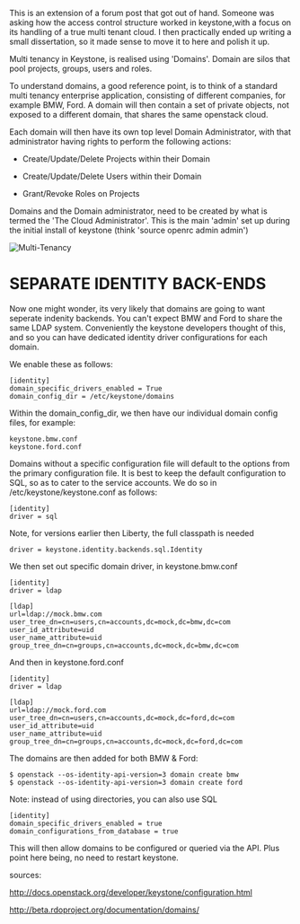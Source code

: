 This is an extension of a forum post that got out of hand. Someone was asking how the access control structure worked in keystone,with a focus on its handling of a true multi tenant cloud. I then practically ended up writing a small dissertation, so it made sense to move it to here and polish it up.

Multi tenancy in Keystone, is realised using 'Domains'. Domain are silos that pool projects, groups, users and roles.

To understand domains, a good reference point, is to think of a standard multi tenancy enterprise application, consisting of different companies, for example BMW, Ford. A domain will then contain a set of private objects, not exposed to a different domain, that shares the same openstack cloud.

Each domain will then have its own top level Domain Administrator, with that administrator having rights to perform the following actions:

* Create/Update/Delete Projects within their Domain

* Create/Update/Delete Users within their Domain

* Grant/Revoke Roles on Projects

Domains and the Domain administrator, need to be created by what is termed the 'The Cloud Administrator'. This is the main 'admin' set up during the initial install of keystone (think 'source openrc admin admin')

![Multi-Tenancy](http://i.imgur.com/uG2gLfT.png)

# SEPARATE IDENTITY BACK-ENDS

Now one might wonder, its very likely that domains are going to want seperate indenity backends. You can't expect BMW and Ford to share the same LDAP system. Conveniently the keystone developers thought of this, and so you can have dedicated identity driver configurations for each domain.

We enable these as follows:

~~~
[identity]
domain_specific_drivers_enabled = True
domain_config_dir = /etc/keystone/domains
~~~

Within the domain_config_dir, we then have our individual domain config files, for example:

~~~
keystone.bmw.conf
keystone.ford.conf
~~~

Domains without a specific configuration file will default to the options from the primary configuration file. It is best to keep the default configuration to SQL, so as to cater to the service accounts. We do so in /etc/keystone/keystone.conf as follows:

~~~
[identity]
driver = sql
~~~

Note, for versions earlier then Liberty, the full classpath is needed

~~~
driver = keystone.identity.backends.sql.Identity
~~~

We then set out specific domain driver, in keystone.bmw.conf

~~~
[identity]
driver = ldap

[ldap]
url=ldap://mock.bmw.com
user_tree_dn=cn=users,cn=accounts,dc=mock,dc=bmw,dc=com
user_id_attribute=uid
user_name_attribute=uid
group_tree_dn=cn=groups,cn=accounts,dc=mock,dc=bmw,dc=com
~~~

And then in keystone.ford.conf

~~~
[identity]
driver = ldap

[ldap]
url=ldap://mock.ford.com
user_tree_dn=cn=users,cn=accounts,dc=mock,dc=ford,dc=com
user_id_attribute=uid
user_name_attribute=uid
group_tree_dn=cn=groups,cn=accounts,dc=mock,dc=ford,dc=com
~~~

The domains are then added for both BMW & Ford:

~~~
$ openstack --os-identity-api-version=3 domain create bmw
$ openstack --os-identity-api-version=3 domain create ford
~~~

Note: instead of using directories, you can also use SQL

~~~
[identity]
domain_specific_drivers_enabled = true
domain_configurations_from_database = true
~~~

This will then allow domains to be configured or queried via the API. Plus point here being, no need to restart keystone.

sources:

http://docs.openstack.org/developer/keystone/configuration.html

http://beta.rdoproject.org/documentation/domains/
